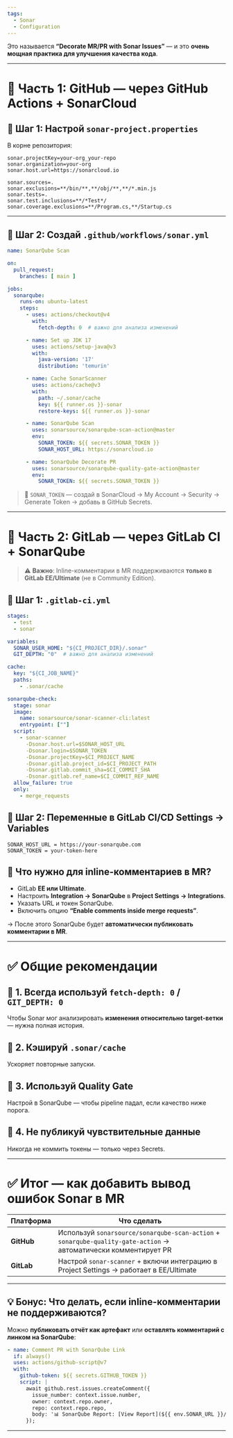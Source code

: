 ```yaml
---
tags:
  - Sonar
  - Configuration
---
```

Это называется **“Decorate MR/PR with Sonar Issues”** — и это **очень мощная практика для улучшения качества кода**.

---

# 🚀 Часть 1: GitHub — через GitHub Actions + SonarCloud

## 📄 Шаг 1: Настрой `sonar-project.properties`

В корне репозитория:

```properties
sonar.projectKey=your-org_your-repo
sonar.organization=your-org
sonar.host.url=https://sonarcloud.io

sonar.sources=.
sonar.exclusions=**/bin/**,**/obj/**,**/*.min.js
sonar.tests=.
sonar.test.inclusions=**/*Test*/
sonar.coverage.exclusions=**/Program.cs,**/Startup.cs
```

---

## 📄 Шаг 2: Создай `.github/workflows/sonar.yml`

```yaml
name: SonarQube Scan

on:
  pull_request:
    branches: [ main ]

jobs:
  sonarqube:
    runs-on: ubuntu-latest
    steps:
      - uses: actions/checkout@v4
        with:
          fetch-depth: 0  # важно для анализа изменений

      - name: Set up JDK 17
        uses: actions/setup-java@v3
        with:
          java-version: '17'
          distribution: 'temurin'

      - name: Cache SonarScanner
        uses: actions/cache@v3
        with:
          path: ~/.sonar/cache
          key: ${{ runner.os }}-sonar
          restore-keys: ${{ runner.os }}-sonar

      - name: SonarQube Scan
        uses: sonarsource/sonarqube-scan-action@master
        env:
          SONAR_TOKEN: ${{ secrets.SONAR_TOKEN }}
          SONAR_HOST_URL: https://sonarcloud.io

      - name: SonarQube Decorate PR
        uses: sonarsource/sonarqube-quality-gate-action@master
        env:
          SONAR_TOKEN: ${{ secrets.SONAR_TOKEN }}
```

> 🔑 `SONAR_TOKEN` — создай в SonarCloud → My Account → Security → Generate Token → добавь в GitHub Secrets.

---

# 🚀 Часть 2: GitLab — через GitLab CI + SonarQube

> ⚠️ **Важно**: Inline-комментарии в MR поддерживаются **только в GitLab EE/Ultimate** (не в Community Edition).

## 📄 Шаг 1: `.gitlab-ci.yml`

```yaml
stages:
  - test
  - sonar

variables:
  SONAR_USER_HOME: "${CI_PROJECT_DIR}/.sonar"
  GIT_DEPTH: "0"  # важно для анализа изменений

cache:
  key: "${CI_JOB_NAME}"
  paths:
    - .sonar/cache

sonarqube-check:
  stage: sonar
  image: 
    name: sonarsource/sonar-scanner-cli:latest
    entrypoint: [""]
  script:
    - sonar-scanner
      -Dsonar.host.url=$SONAR_HOST_URL
      -Dsonar.login=$SONAR_TOKEN
      -Dsonar.projectKey=$CI_PROJECT_NAME
      -Dsonar.gitlab.project_id=$CI_PROJECT_PATH
      -Dsonar.gitlab.commit_sha=$CI_COMMIT_SHA
      -Dsonar.gitlab.ref_name=$CI_COMMIT_REF_NAME
  allow_failure: true
  only:
    - merge_requests
```

## 📄 Шаг 2: Переменные в GitLab CI/CD Settings → Variables

```
SONAR_HOST_URL = https://your-sonarqube.com
SONAR_TOKEN = your-token-here
```

## 📌 Что нужно для inline-комментариев в MR?

- GitLab **EE или Ultimate**.
- Настроить **Integration → SonarQube** в **Project Settings → Integrations**.
- Указать URL и токен SonarQube.
- Включить опцию **“Enable comments inside merge requests”**.

→ После этого SonarQube будет **автоматически публиковать комментарии в MR**.

---

# ✅ Общие рекомендации

## 🧩 1. Всегда используй `fetch-depth: 0` / `GIT_DEPTH: 0`

Чтобы Sonar мог анализировать **изменения относительно target-ветки** — нужна полная история.

## 🧩 2. Кэшируй `.sonar/cache`

Ускоряет повторные запуски.

## 🧩 3. Используй Quality Gate

Настрой в SonarQube — чтобы pipeline падал, если качество ниже порога.

## 🧩 4. Не публикуй чувствительные данные

Никогда не коммить токены — только через Secrets.

---

# ✅ Итог — как добавить вывод ошибок Sonar в MR

| Платформа        | Что сделать                                                                                                     |
| ---------------- | --------------------------------------------------------------------------------------------------------------- |
| **GitHub**       | Используй `sonarsource/sonarqube-scan-action` + `sonarqube-quality-gate-action` → автоматически комментирует PR |
| **GitLab**       | Настрой `sonar-scanner` + включи интеграцию в Project Settings → работает в EE/Ultimate                         |

---

## 💡 Бонус: Что делать, если inline-комментарии не поддерживаются?

Можно **публиковать отчёт как артефакт** или **оставлять комментарий с линком на SonarQube**:

```yaml
- name: Comment PR with SonarQube Link
  if: always()
  uses: actions/github-script@v7
  with:
    github-token: ${{ secrets.GITHUB_TOKEN }}
    script: |
      await github.rest.issues.createComment({
        issue_number: context.issue.number,
        owner: context.repo.owner,
        repo: context.repo.repo,
        body: '📊 SonarQube Report: [View Report](${{ env.SONAR_URL }}/dashboard?id=your-project-key)'
      });
```

---
